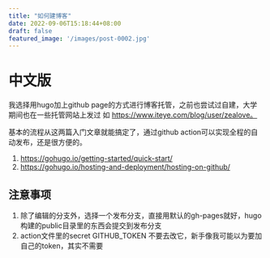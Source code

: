 ```yaml
---
title: "如何建博客"
date: 2022-09-06T15:18:44+08:00
draft: false
featured_image: '/images/post-0002.jpg'
---
```


# 中文版

我选择用hugo加上github page的方式进行博客托管，之前也尝试过自建，大学期间也在一些托管网站上发过 如 https://www.iteye.com/blog/user/zealove。

基本的流程从这两篇入门文章就能搞定了，通过github action可以实现全程的自动发布，还是很方便的。

1. https://gohugo.io/getting-started/quick-start/
2. https://gohugo.io/hosting-and-deployment/hosting-on-github/

## 注意事项

1. 除了编辑的分支外，选择一个发布分支，直接用默认的gh-pages就好，hugo构建的public目录里的东西会提交到发布分支
2. action文件里的secret GITHUB_TOKEN 不要去改它，新手像我可能以为要加自己的token，其实不需要
